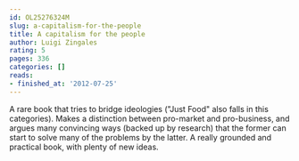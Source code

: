 ```yaml
---
id: OL25276324M
slug: a-capitalism-for-the-people
title: A capitalism for the people
author: Luigi Zingales
rating: 5
pages: 336
categories: []
reads:
- finished_at: '2012-07-25'
---
```

A rare book that tries to bridge ideologies ("Just Food" also falls in this categories). Makes a distinction between pro-market and pro-business, and argues many convincing ways (backed up by research) that the former can start to solve many of the problems by the latter. A really grounded and practical book, with plenty of new ideas.
